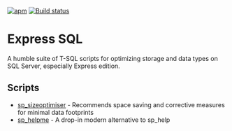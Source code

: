 [![apm](https://img.shields.io/apm/l/vim-mode.svg)](https://github.com/LowlyDBA/ExpressSQL/)
[![Build status](https://ci.appveyor.com/api/projects/status/bak6km5grc3j63s8/branch/master?svg=true)](https://ci.appveyor.com/project/LowlyDBA/expresssql)

# Express SQL

A humble suite of T-SQL  scripts for optimizing storage and data types on SQL Server, especially Express edition.

## Scripts

* [sp_sizeoptimiser](sp_sizeoptimiser.md) - Recommends space saving and corrective measures for minimal data footprints
* [sp_helpme](sp_helpme.md) - A drop-in modern alternative to sp_help
